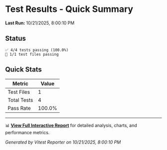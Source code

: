 # Test Results - Quick Summary

**Last Run:** 10/21/2025, 8:00:10 PM

## Status

```text
✅ 4/4 tests passing (100.0%)
📁 1/1 test files passing
```

## Quick Stats

| Metric      | Value  |
| ----------- | ------ |
| Test Files  | 1      |
| Total Tests | 4      |
| Pass Rate   | 100.0% |

---

📊 **[View Full Interactive Report](./index.html)** for detailed analysis, charts, and performance metrics.

_Generated by Vitest Reporter on 10/21/2025, 8:00:10 PM_
